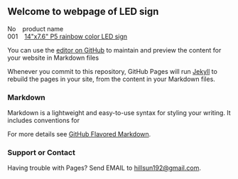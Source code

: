 ## Welcome to webpage of LED sign 
No &ensp;     product name     
001 &ensp;   [14"x7.6" P5 rainbow color LED sign](https://wp.me/p6vctZ-hR)



You can use the [editor on GitHub](https://github.com/hillsun192/led8.me/edit/master/index.md) to maintain and preview the content for your website in Markdown files

Whenever you commit to this repository, GitHub Pages will run [Jekyll](https://jekyllrb.com/) to rebuild the pages in your site, from the content in your Markdown files.

### Markdown

Markdown is a lightweight and easy-to-use syntax for styling your writing. It includes conventions for



For more details see [GitHub Flavored Markdown](https://guides.github.com/features/mastering-markdown/).


### Support or Contact

Having trouble with Pages? Send EMAIL to hillsun192@gmail.com.
